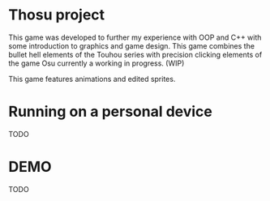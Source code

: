 # Thosu project
This game was developed to further my experience with OOP and C++ with some introduction to graphics and game design. This game combines the bullet hell elements of the Touhou series with precision clicking
elements of the game Osu currently a working in progress. (WIP)

This game features animations and edited sprites.

# Running on a personal device
TODO

# DEMO
TODO
